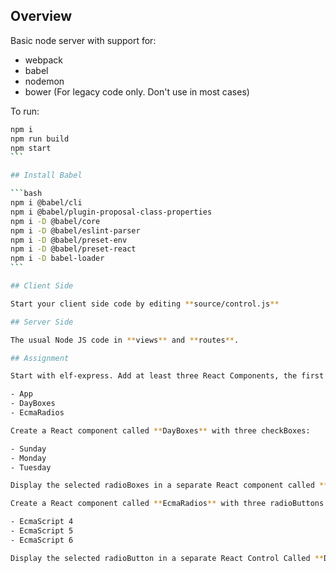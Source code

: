 ## Overview

Basic node server with support for:

- webpack
- babel
- nodemon
- bower (For legacy code only. Don't use in most cases)

To run:

````bash
npm i
npm run build
npm start
```

## Install Babel

```bash
npm i @babel/cli
npm i @babel/plugin-proposal-class-properties
npm i -D @babel/core
npm i -D @babel/eslint-parser
npm i -D @babel/preset-env
npm i -D @babel/preset-react
npm i -D babel-loader
```

## Client Side

Start your client side code by editing **source/control.js**

## Server Side

The usual Node JS code in **views** and **routes**.

## Assignment

Start with elf-express. Add at least three React Components, the first of which owns the second two:

- App
- DayBoxes
- EcmaRadios

Create a React component called **DayBoxes** with three checkBoxes:

- Sunday
- Monday
- Tuesday

Display the selected radioBoxes in a separate React component called **Display**.

Create a React component called **EcmaRadios** with three radioButtons:

- EcmaScript 4
- EcmaScript 5
- EcmaScript 6

Display the selected radioButton in a separate React Control Called **Display**.
